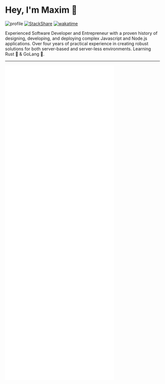 # Hey, I'm Maxim 👋

![profile](https://img.shields.io/github/followers/maximking1.svg?style=social&label=Follow&maxAge=2592000)
[![StackShare](http://img.shields.io/badge/tech-stack-0690fa.svg?style=flat)](https://stackshare.io/MaximKing19/my-stack)
[![wakatime](https://wakatime.com/badge/user/62a2f1b5-48cb-4909-b788-311536b59a9b.svg)](https://wakatime.com/@62a2f1b5-48cb-4909-b788-311536b59a9b)

Experienced Software Developer and Entrepreneur with a proven history of designing, developing, and deploying complex Javascript and Node.js applications. Over four years of practical experience in creating robust solutions for both server-based and server-less environments. Learning Rust 🦀 & GoLang 🦦.

---

![Metrics](/github-metrics.svg)

